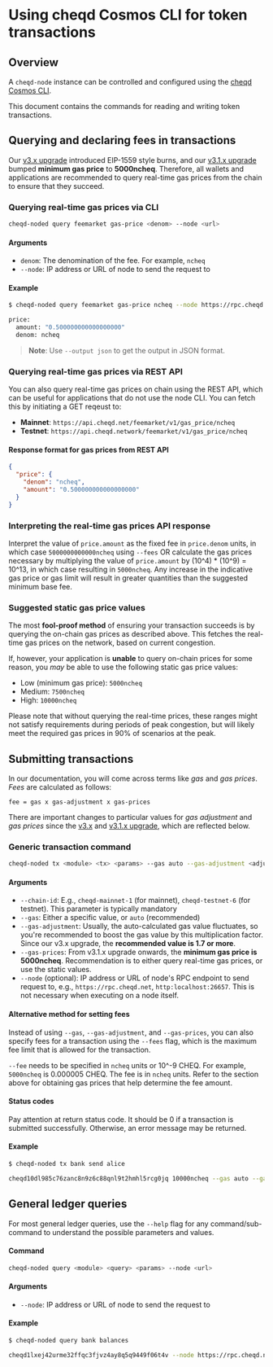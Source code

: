# Using cheqd Cosmos CLI for token transactions

## Overview

A `cheqd-node` instance can be controlled and configured using the [cheqd Cosmos CLI](README.md).

This document contains the commands for reading and writing token transactions.

## Querying and declaring fees in transactions

Our [v3.x upgrade](../upgrades/upgrade-guides/v3.x-upgrade.md) introduced EIP-1559 style burns, and our [v3.1.x upgrade](../upgrades/upgrade-guides/v3.1.x-upgrade.md) bumped **minimum gas price** to **5000ncheq**. Therefore, all wallets and applications are recommended to query real-time gas prices from the chain to ensure that they succeed.

### Querying real-time gas prices via CLI

```bash
cheqd-noded query feemarket gas-price <denom> --node <url>
```

#### Arguments

* `denom`: The denomination of the fee. For example, `ncheq`
* `--node`: IP address or URL of node to send the request to

#### Example

```bash
$ cheqd-noded query feemarket gas-price ncheq --node https://rpc.cheqd.network:443

price:
  amount: "0.500000000000000000"
  denom: ncheq
```

> **Note**: Use `--output json` to get the output in JSON format.

### Querying real-time gas prices via REST API

You can also query real-time gas prices on chain using the REST API, which can be useful for applications that do not use the node CLI. You can fetch this by initiating a GET reqeust to:

- **Mainnet**: `https://api.cheqd.net/feemarket/v1/gas_price/ncheq`
- **Testnet**: `https://api.cheqd.network/feemarket/v1/gas_price/ncheq`

#### Response format for gas prices from REST API

```json
{
  "price": {
    "denom": "ncheq",
    "amount": "0.500000000000000000"
  }
}
```

### Interpreting the real-time gas prices API response

Interpret the value of `price.amount` as the fixed fee in `price.denom` units, in which case `5000000000000ncheq` using `--fees` OR calculate the gas prices necessary by multiplying the value of `price.amount` by (10^4) * (10^9) = 10^13, in which case resulting in `5000ncheq`. Any increase in the indicative gas price or gas limit will result in greater quantities than the suggested minimum base fee.

### Suggested static gas price values

The most **fool-proof method** of ensuring your transaction succeeds is by querying the on-chain gas prices as described above. This fetches the real-time gas prices on the network, based on current congestion.

If, however, your application is **unable** to query on-chain prices for some reason, you *may* be able to use the following static gas price values:

- Low (minimum gas price): `5000ncheq`
- Medium: `7500ncheq`
- High: `10000ncheq`

Please note that without querying the real-time prices, these ranges might not satisfy requirements during periods of peak congestion, but will likely meet the required gas prices in 90% of scenarios at the peak.

## Submitting transactions

In our documentation, you will come across terms like *gas* and *gas prices*. *Fees* are calculated as follows:

`fee = gas x gas-adjustment x gas-prices`

There are important changes to particular values for *gas adjustment* and *gas prices* since the [v3.x](../upgrades/upgrade-guides/v3.x-upgrade.md) and [v3.1.x upgrade](../upgrades/upgrade-guides/v3.1.x-upgrade.md), which are reflected below.

### Generic transaction command

```bash
cheqd-noded tx <module> <tx> <params> --gas auto --gas-adjustment <adjustment-factor> --gas-prices <price-in-ncheq> --chain-id <chain> --node <url>
```

#### Arguments

- `--chain-id`: E.g., `cheqd-mainnet-1` (for mainnet), `cheqd-testnet-6` (for testnet). This parameter is typically mandatory
- `--gas`: Either a specific value, or `auto` (recommended)
- `--gas-adjustment`: Usually, the auto-calculated gas value fluctuates, so you're recommended to boost the gas value by this multiplication factor. Since our v3.x upgrade, the **recommended value is 1.7 or more**.
- `--gas-prices`: From v3.1.x upgrade onwards, the **minimum gas price is 5000ncheq**. Recommendation is to either query real-time gas prices, or use the static values.
- `--node` (optional): IP address or URL of node's RPC endpoint to send request to, e.g., `https://rpc.cheqd.net`, `http:localhost:26657`. This is not necessary when executing on a node itself.

#### Alternative method for setting fees

Instead of using `--gas`, `--gas-adjustment`, and `--gas-prices`, you can also specify fees for a transaction using the `--fees` flag, which is the maximum fee limit that is allowed for the transaction.

`--fee` needs to be specified in `ncheq` units or 10^-9 CHEQ. For example, `5000ncheq` is 0.000005 CHEQ. The fee is in `ncheq` units. Refer to the section above for obtaining gas prices that help determine the fee amount.

#### Status codes

Pay attention at return status code. It should be 0 if a transaction is submitted successfully. Otherwise, an error message may be returned.

#### Example

```bash
$ cheqd-noded tx bank send alice

cheqd10dl985c76zanc8n9z6c88qnl9t2hmhl5rcg0jq 10000ncheq --gas auto --gas-adjustment 1.7 --gas-prices 5000ncheq --chain-id cheqd-testnet-6 --node http://localhost:26657 
```

## General ledger queries

For most general ledger queries, use the `--help` flag for any command/sub-command to understand the possible parameters and values.

#### Command

```bash
cheqd-noded query <module> <query> <params> --node <url>
```

#### Arguments

* `--node`: IP address or URL of node to send the request to

#### Example

```bash
$ cheqd-noded query bank balances

cheqd1lxej42urme32ffqc3fjvz4ay8q5q9449f06t4v --node https://rpc.cheqd.network
```
